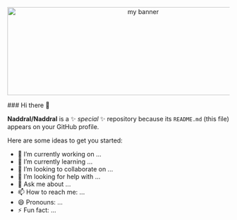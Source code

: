 <p align="center">
<img width="600" height="200" src="https://user-images.githubusercontent.com/43602994/225038328-276c3a53-6b0d-4a17-bb02-9f88d5af8aa0.png" alt="my banner">
</p>
### Hi there 👋

**Naddral/Naddral** is a ✨ _special_ ✨ repository because its `README.md` (this file) appears on your GitHub profile.

Here are some ideas to get you started:

- 🔭 I’m currently working on ...
- 🌱 I’m currently learning ...
- 👯 I’m looking to collaborate on ...
- 🤔 I’m looking for help with ...
- 💬 Ask me about ...
- 📫 How to reach me: ...
- 😄 Pronouns: ...
- ⚡ Fun fact: ...
